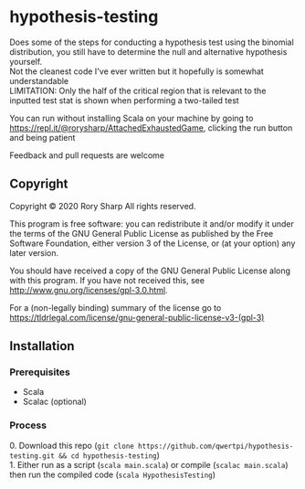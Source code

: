 # hypothesis-testing
Does some of the steps for conducting a hypothesis test using the binomial distribution, you still have to determine the null and alternative hypothesis yourself.  
Not the cleanest code I've ever written but it hopefully is somewhat understandable  
LIMITATION: Only the half of the critical region that is relevant to the inputted test stat is shown when performing a two-tailed test

You can run without installing Scala on your machine by going to https://repl.it/@rorysharp/AttachedExhaustedGame, clicking the run button and being patient

Feedback and pull requests are welcome
## Copyright
Copyright © 2020  Rory Sharp All rights reserved.

This program is free software: you can redistribute it and/or modify
it under the terms of the GNU General Public License as published by
the Free Software Foundation, either version 3 of the License, or
(at your option) any later version.

You should have received a copy of the GNU General Public License
along with this program.  If you have not received this, see <http://www.gnu.org/licenses/gpl-3.0.html>.

For a (non-legally binding) summary of the license go to https://tldrlegal.com/license/gnu-general-public-license-v3-(gpl-3)
## Installation
### Prerequisites
* Scala
* Scalac (optional)
### Process
0\. Download this repo (`git clone https://github.com/qwertpi/hypothesis-testing.git && cd hypothesis-testing`)  
1\. Either run as a script (`scala main.scala`) or compile (`scalac main.scala`) then run the compiled code (`scala HypothesisTesting`)
